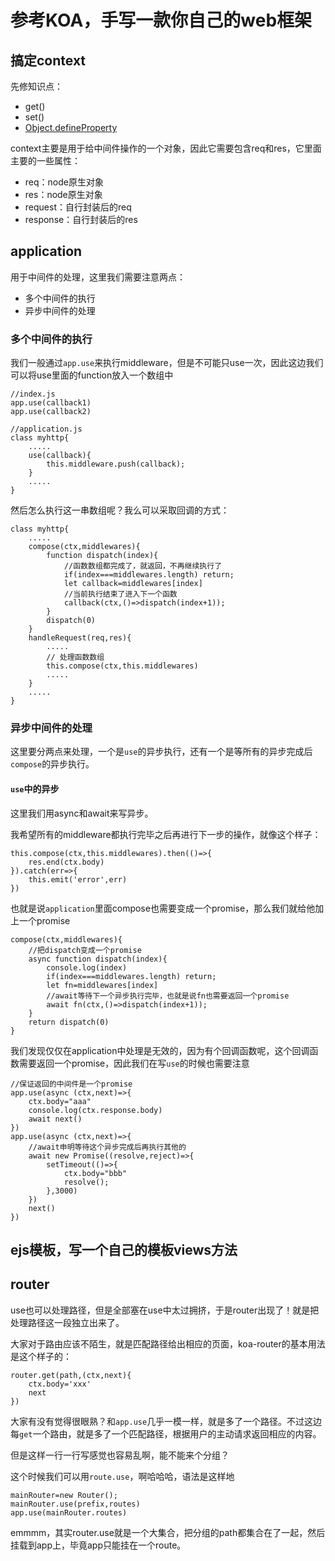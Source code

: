 # 参考KOA，手写一款你自己的web框架

## 搞定context

先修知识点：
* get()
* set()
* [Object.defineProperty](https://developer.mozilla.org/zh-CN/docs/Web/JavaScript/Reference/Global_Objects/Object/defineProperty)

context主要是用于给中间件操作的一个对象，因此它需要包含req和res，它里面主要的一些属性：
* req：node原生对象
* res：node原生对象
* request：自行封装后的req
* response：自行封装后的res

## application 

用于中间件的处理，这里我们需要注意两点：

* 多个中间件的执行
* 异步中间件的处理

### 多个中间件的执行

我们一般通过`app.use`来执行middleware，但是不可能只use一次，因此这边我们可以将use里面的function放入一个数组中

```
//index.js
app.use(callback1)
app.use(callback2)

//application.js
class myhttp{
    .....
    use(callback){
        this.middleware.push(callback);
    }
    .....
}
```

然后怎么执行这一串数组呢？我么可以采取回调的方式：
```
class myhttp{
    .....
    compose(ctx,middlewares){
        function dispatch(index){
            //函数数组都完成了，就返回，不再继续执行了
            if(index===middlewares.length) return;
            let callback=middlewares[index]
            //当前执行结束了进入下一个函数
            callback(ctx,()=>dispatch(index+1));
        }
        dispatch(0)
    }
    handleRequest(req,res){
        .....
        // 处理函数数组
        this.compose(ctx,this.middlewares)
        .....
    }
    .....
}
```
### 异步中间件的处理

这里要分两点来处理，一个是`use`的异步执行，还有一个是等所有的异步完成后`compose`的异步执行。

#### `use`中的异步

这里我们用async和await来写异步。


我希望所有的middleware都执行完毕之后再进行下一步的操作，就像这个样子：
```
this.compose(ctx,this.middlewares).then(()=>{
    res.end(ctx.body)
}).catch(err=>{
    this.emit('error',err)
})
```
也就是说`application`里面compose也需要变成一个promise，那么我们就给他加上一个promise
```
compose(ctx,middlewares){
    //把dispatch变成一个promise
    async function dispatch(index){
        console.log(index)
        if(index===middlewares.length) return;
        let fn=middlewares[index]
        //await等待下一个异步执行完毕，也就是说fn也需要返回一个promise
        await fn(ctx,()=>dispatch(index+1));
    }
    return dispatch(0)
}
```
我们发现仅仅在application中处理是无效的，因为有个回调函数呢，这个回调函数需要返回一个promise，因此我们在写`use`的时候也需要注意
```
//保证返回的中间件是一个promise
app.use(async (ctx,next)=>{
    ctx.body="aaa"
    console.log(ctx.response.body)
    await next()
})
app.use(async (ctx,next)=>{
    //await申明等待这个异步完成后再执行其他的
    await new Promise((resolve,reject)=>{
        setTimeout(()=>{
            ctx.body="bbb"
            resolve();
        },3000)
    })
    next()
})
```

## ejs模板，写一个自己的模板views方法


## router
use也可以处理路径，但是全部塞在use中太过拥挤，于是router出现了！就是把处理路径这一段独立出来了。

大家对于路由应该不陌生，就是匹配路径给出相应的页面，koa-router的基本用法是这个样子的：

```
router.get(path,(ctx,next){
    ctx.body='xxx'
    next
})
```
大家有没有觉得很眼熟？和`app.use`几乎一模一样，就是多了一个路径。不过这边每`get`一个路由，就是多了一个匹配路径，根据用户的主动请求返回相应的内容。

但是这样一行一行写感觉也容易乱啊，能不能来个分组？

这个时候我们可以用`route.use`，啊哈哈哈，语法是这样地

```
mainRouter=new Router();
mainRouter.use(prefix,routes)
app.use(mainRouter.routes)
```

emmmm，其实router.use就是一个大集合，把分组的path都集合在了一起，然后挂载到app上，毕竟app只能挂在一个route。





